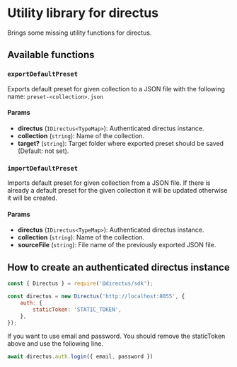 # Utility library for directus

Brings some missing utility functions for directus.

## Available functions

### `exportDefaultPreset`

Exports default preset for given collection to a JSON file with the following name: `preset-<collection>.json`

#### Params

* **directus** (`IDirectus<TypeMap>`): Authenticated directus instance.
* **collection** (`string`): Name of the collection.
* **target?** (`string`): Target folder where exported preset should be saved (Default: not set).

### `importDefaultPreset`

Imports default preset for given collection from a JSON file.
If there is already a default preset for the given collection it will be updated otherwise it will be created.

#### Params

* **directus** (`IDirectus<TypeMap>`): Authenticated directus instance.
* **collection** (`string`): Name of the collection.
* **sourceFile** (`string`): File name of the previously exported JSON file.

## How to create an authenticated directus instance

```js
const { Directus } = require('@directus/sdk');

const directus = new Directus('http://localhost:8055', {
    auth: {
        staticToken: 'STATIC_TOKEN',
    },
});
```

If you want to use email and password. You should remove the staticToken above and use the following line.

```js
await directus.auth.login({ email, password })
```
